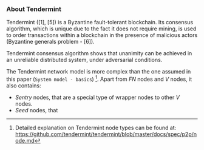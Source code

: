 ### About Tendermint

Tendermint ([1], [5]) is a Byzantine fault-tolerant blockchain. Its consensus algorithm, which is unique due to the fact it does not require mining, is used to order transactions within a blockchain in the presence of malicious actors (Byzantine generals problem - [6]). 

Tendermint consensus algorithm shows that unanimity can be achieved in an unreliable distributed system, under adversarial conditions.

The Tendermint network model is more complex than the one assumed in this paper (`System model - basics`) [^1]. Apart from *FN* nodes and *V* nodes, it also contains: 
* *Sentry* nodes, that are a special type of wrapper nodes to other *V* nodes.
* *Seed* nodes, that 

[^1]: Detailed explanation on Tendermint node types can be found at: <https://github.com/tendermint/tendermint/blob/master/docs/spec/p2p/node.md>



<!--stackedit_data:
eyJoaXN0b3J5IjpbLTExNzE5MjY0MzgsMjk1NjAyNjQ4LDIxND
cyNTgwMTEsLTE5MjE5NDM3MTgsLTE4OTU3NzMyOTUsLTExMTgz
MjU2ODksMTA2NDQyMjU4MSwtNjYzNTYyMDA1LDY0NzA2MTAzM1
19
-->